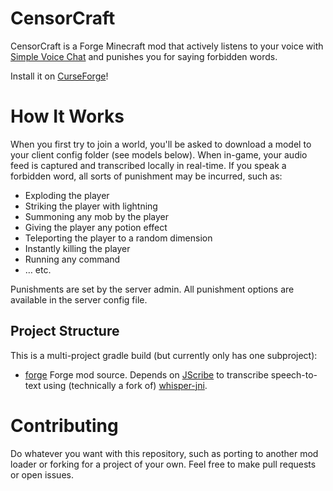 # CensorCraft

CensorCraft is a Forge Minecraft mod that actively listens to your voice with [Simple Voice Chat](https://www.curseforge.com/minecraft/mc-mods/simple-voice-chat) and punishes you for saying forbidden words.

Install it on [CurseForge](https://www.curseforge.com/minecraft/mc-mods/censorcraft)!

# How It Works
When you first try to join a world, you'll be asked to download a model to your client config folder (see models below). When in-game, your audio feed is captured and transcribed locally in real-time. If you speak a forbidden word, all sorts of punishment may be incurred, such as:

- Exploding the player
- Striking the player with lightning
- Summoning any mob by the player
- Giving the player any potion effect
- Teleporting the player to a random dimension
- Instantly killing the player
- Running any command
- … etc.

Punishments are set by the server admin. All punishment options are available in the server config file.

## Project Structure

This is a multi-project gradle build (but currently only has one subproject):

- [forge](./forge)
Forge mod source. Depends on [JScribe](https://github.com/FreshSupaSulley/jscribe) to transcribe speech-to-text using (technically a fork of) [whisper-jni](https://github.com/GiviMAD/whisper-jni).

# Contributing

Do whatever you want with this repository, such as porting to another mod loader or forking for a project of your own. Feel free to make pull requests or open issues.
